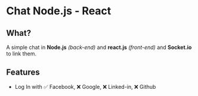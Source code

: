 # Chat Node.js - React

## What?
A simple chat in **Node.js** *(back-end)* and **react.js** *(front-end)* and **Socket.io** to link them.

## Features
- Log In with ✅ Facebook, ❌ Google, ❌ Linked-in, ❌ Github
